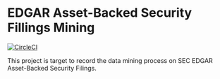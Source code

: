 # EDGAR Asset-Backed Security Fillings Mining 

[![CircleCI](https://circleci.com/gh/fubiye/edgar-abs/tree/main.svg?style=svg)](https://circleci.com/gh/fubiye/edgar-abs/tree/main)

This project is target to record the data mining process on SEC EDGAR Asset-Backed Security Filings. 

